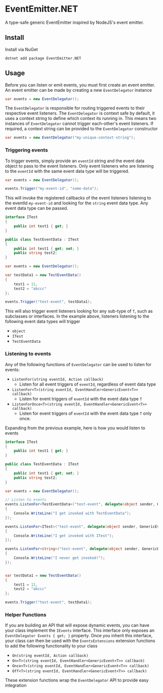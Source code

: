 # EventEmitter.NET
A type-safe generic EventEmitter inspired by NodeJS's event emitter.

## Install

Install via NuGet

```shell
dotnet add package EventEmitter.NET
```

## Usage

Before you can listen or emit events, you must first create an event emitter. An event emitter
can be made by creating a new `EventDelegator` instance

```c#
var events = new EventDelegator();
```

The `EventDelegator` is responsible for routing triggered events to their respective
event listeners. The `EventDelegator` is context safe by default, it uses a context string
to define which context its running in. This means two instances of `EventDelegator` cannot
trigger each-other's event listeners. If required, a context string can be provided to the
`EventDelegator` constructor

```c#
var events = new EventDelegator("my-unique-context-string");
```

### Triggering events

To trigger events, simply provide an `eventId` string and the event data object to pass
to the event listeners. Only event listeners who are listening to the `eventId` with the same
event data type will be triggered.

```c#
var events = new EventDelegator();

events.Trigger("my-event-id", "some-data");
```

This will invoke the registered callbacks of the event listeners listening to the eventId `my-event-id` and looking for the `string` event data type. 
Any event data type can be passed.

```c#
interface ITest
{
    public int test1 { get; }
}

public class TestEventData : ITest
{
    public int test1 { get; set; }
    public string test2;
}

var events = new EventDelegator();

var testData1 = new TestEventData()
{
    test1 = 11,
    test2 = "abccc"
};

events.Trigger("test-event", testData1);
```

This will also trigger event listeners looking for any sub-type of `T`, such as subclasses or interfaces. In the example above,
listeners listening to the following event data types will trigger

* `object`
* `ITest`
* `TestEventData`

### Listening to events

Any of the following functions of `EventDelegator` can be used to
listen for events:

* `ListenFor(string eventId, Action callback)`
  * Listen for all event triggers of `eventId`, regardless of event data type
* `ListenFor<T>(string eventId, EventHandler<GenericEvent<T>> callback)`
  * Listen for event triggers of `eventId` with the event data type `T`
* `ListenForOnce<T>(string eventId, EventHandler<GenericEvent<T>> callback)`
  * Listen for event triggers of `eventId` with the event data type `T` only once.

Expanding from the previous example, here is how you would listen to events

```c#
interface ITest
{
    public int test1 { get; }
}

public class TestEventData : ITest
{
    public int test1 { get; set; }
    public string test2;
}

var events = new EventDelegator();

// Listen to events
events.ListenFor<TestEventData>("test-event", delegate(object sender, GenericEvent<TestEventData> @event)
{
    Console.WriteLine("I get invoked with TestEventData");
});

events.ListenFor<ITest>("test-event", delegate(object sender, GenericEvent<ITest> @event)
{
    Console.WriteLine("I get invoked with ITest");
});

events.ListenFor<string>("test-event", delegate(object sender, GenericEvent<string> @event)
{
    Console.WriteLine("I never get invoked!");
});


var testData1 = new TestEventData()
{
    test1 = 11,
    test2 = "abccc"
};

events.Trigger("test-event", testData1);
```

### Helper Functions

If you are building an API that will expose dynamic events, you can have your class implement the 
`IEvents` interface. This interface only exposes an `EventDelegator Events { get; }` property. Once you
inherit this interface, your class can then be used with the `EventsExtensions` extension functions
to add the following functionality to your class

* `On(string eventId, Action callback)`
* `On<T>(string eventId, EventHandler<GenericEvent<T>> callback)`
* `Once<T>(string eventId, EventHandler<GenericEvent<T>> callback)`
* `Off<T>(string eventId, EventHandler<GenericEvent<T>> callback)`

These extension functions wrap the `EventDelegator` API to provide easy integration